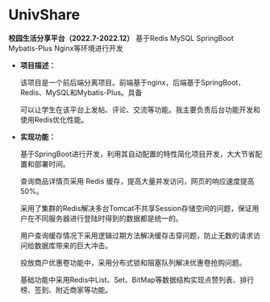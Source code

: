 # UnivShare

**校园生活分享平台（2022.7-2022.12）**
基于Redis MySQL SpringBoot Mybatis-Plus Nginx等环境进行开发

- **项目描述：**

  该项目是一个前后端分离项目。前端基于nginx，后端基于SpringBoot、Redis、MySQL和Mybatis-Plus。具备

  可以让学生在该平台上发帖、评论、交流等功能。我主要负责后台功能开发和使用Redis优化性能。

- **实现功能：**

  基于SpringBoot进行开发，利用其自动配置的特性简化项目开发，大大节省配置和部署时间。

  查询商品详情页采用 Redis 缓存，提高大量并发访问，网页的响应速度提高50%。

  采用了集群的Redis解决多台Tomcat不共享Session存储空间的问题，保证用户在不同服务器进行登陆时得到的数据都是统一的。

  用户查询缓存情况下采用逻辑过期方法解决缓存击穿问题，防止无数的请求访问给数据库带来的巨大冲击。

  投放商户优惠卷功能中，采用分布式锁和阻塞队列解决优惠卷抢购问题。

  基础功能中采用Redis中List、Set、BitMap等数据结构实现点赞列表、排行榜、签到、附近商家等功能。
